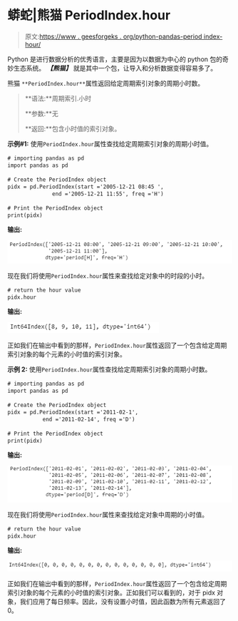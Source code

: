 # 蟒蛇|熊猫 PeriodIndex.hour

> 原文:[https://www . geesforgeks . org/python-pandas-period index-hour/](https://www.geeksforgeeks.org/python-pandas-periodindex-hour/)

Python 是进行数据分析的优秀语言，主要是因为以数据为中心的 python 包的奇妙生态系统。 ***【熊猫】*** 就是其中一个包，让导入和分析数据变得容易多了。

熊猫 `**PeriodIndex.hour**`属性返回给定周期索引对象的周期小时数。

> **语法:**周期索引.小时
> 
> **参数:**无
> 
> **返回:**包含小时值的索引对象。

**示例#1:** 使用`PeriodIndex.hour`属性查找给定周期索引对象的周期小时值。

```
# importing pandas as pd
import pandas as pd

# Create the PeriodIndex object
pidx = pd.PeriodIndex(start ='2005-12-21 08:45 ', 
              end ='2005-12-21 11:55', freq ='H')

# Print the PeriodIndex object
print(pidx)
```

**输出:**

![](img/ac6f8721ba30b7878a240f43f197e233.png)

现在我们将使用`PeriodIndex.hour`属性来查找给定对象中的时段的小时。

```
# return the hour value
pidx.hour
```

**输出:**

![](img/80f0247f317d6a1babed092c81b0ac69.png)

正如我们在输出中看到的那样，`PeriodIndex.hour`属性返回了一个包含给定周期索引对象的每个元素的小时值的索引对象。

**示例 2:** 使用`PeriodIndex.hour`属性查找给定周期索引对象的周期小时数。

```
# importing pandas as pd
import pandas as pd

# Create the PeriodIndex object
pidx = pd.PeriodIndex(start ='2011-02-1', 
           end ='2011-02-14', freq ='D')

# Print the PeriodIndex object
print(pidx)
```

**输出:**

![](img/f23ccdef120c69bf56a54a32fb96bbd9.png)

现在我们将使用`PeriodIndex.hour`属性来查找给定对象中周期的小时值。

```
# return the hour value
pidx.hour
```

**输出:**

![](img/edc176da1e08185f85ddd3948fb591b4.png)

正如我们在输出中看到的那样，`PeriodIndex.hour`属性返回了一个包含给定周期索引对象的每个元素的小时值的索引对象。正如我们可以看到的，对于 pidx 对象，我们应用了每日频率。因此，没有设置小时值，因此函数为所有元素返回了 0。